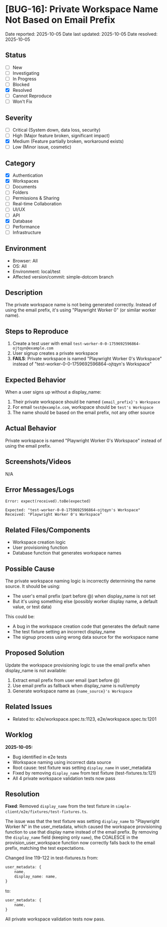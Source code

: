 # [BUG-16]: Private Workspace Name Not Based on Email Prefix

Date reported: 2025-10-05
Date last updated: 2025-10-05
Date resolved: 2025-10-05

## Status

- [ ] New
- [ ] Investigating
- [ ] In Progress
- [ ] Blocked
- [x] Resolved
- [ ] Cannot Reproduce
- [ ] Won't Fix

## Severity

- [ ] Critical (System down, data loss, security)
- [ ] High (Major feature broken, significant impact)
- [x] Medium (Feature partially broken, workaround exists)
- [ ] Low (Minor issue, cosmetic)

## Category

- [x] Authentication
- [x] Workspaces
- [ ] Documents
- [ ] Folders
- [ ] Permissions & Sharing
- [ ] Real-time Collaboration
- [ ] UI/UX
- [ ] API
- [x] Database
- [ ] Performance
- [ ] Infrastructure

## Environment

- Browser: All
- OS: All
- Environment: local/test
- Affected version/commit: simple-dotcom branch

## Description

The private workspace name is not being generated correctly. Instead of using the email prefix, it's using "Playwright Worker 0" (or similar worker name).

## Steps to Reproduce

1. Create a test user with email `test-worker-0-0-1759692596864-ojtqyn@example.com`
2. User signup creates a private workspace
3. **FAILS**: Private workspace is named "Playwright Worker 0's Workspace" instead of "test-worker-0-0-1759692596864-ojtqyn's Workspace"

## Expected Behavior

When a user signs up without a display_name:
1. Their private workspace should be named `{email_prefix}'s Workspace`
2. For email `test@example.com`, workspace should be `test's Workspace`
3. The name should be based on the email prefix, not any other source

## Actual Behavior

Private workspace is named "Playwright Worker 0's Workspace" instead of using the email prefix.

## Screenshots/Videos

N/A

## Error Messages/Logs

```
Error: expect(received).toBe(expected)

Expected: "test-worker-0-0-1759692596864-ojtqyn's Workspace"
Received: "Playwright Worker 0's Workspace"
```

## Related Files/Components

- Workspace creation logic
- User provisioning function
- Database function that generates workspace names

## Possible Cause

The private workspace naming logic is incorrectly determining the name source. It should be using:
- The user's email prefix (part before @) when display_name is not set
- But it's using something else (possibly worker display name, a default value, or test data)

This could be:
- A bug in the workspace creation code that generates the default name
- The test fixture setting an incorrect display_name
- The signup process using wrong data source for the workspace name

## Proposed Solution

Update the workspace provisioning logic to use the email prefix when display_name is not available:
1. Extract email prefix from user email (part before @)
2. Use email prefix as fallback when display_name is null/empty
3. Generate workspace name as `{name_source}'s Workspace`

## Related Issues

- Related to: e2e/workspace.spec.ts:1123, e2e/workspace.spec.ts:1201

## Worklog

**2025-10-05:**
- Bug identified in e2e tests
- Workspace naming using incorrect data source
- Root cause: test fixture was setting `display_name` in user_metadata
- Fixed by removing `display_name` from test fixture (test-fixtures.ts:121)
- All 4 private workspace validation tests now pass

## Resolution

**Fixed**: Removed `display_name` from the test fixture in `simple-client/e2e/fixtures/test-fixtures.ts`.

The issue was that the test fixture was setting `display_name` to "Playwright Worker N" in the user_metadata, which caused the workspace provisioning function to use that display name instead of the email prefix. By removing the `display_name` field (keeping only `name`), the COALESCE in the provision_user_workspace function now correctly falls back to the email prefix, matching the test expectations.

Changed line 119-122 in test-fixtures.ts from:
```typescript
user_metadata: {
    name,
    display_name: name,
}
```
to:
```typescript
user_metadata: {
    name,
}
```

All private workspace validation tests now pass.

